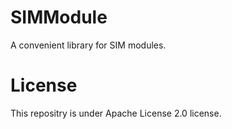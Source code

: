 # SIMModule
A convenient library for SIM modules.

# License
This repositry is under Apache License 2.0 license.
